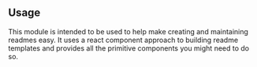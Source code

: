## Usage

This module is intended to be used to help make creating and maintaining readmes easy.
It uses a react component approach to building readme templates and provides
all the primitive components you might need to do so.